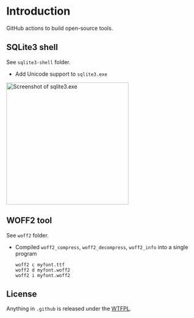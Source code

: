 # Introduction

GitHub actions to build open-source tools.

## SQLite3 shell

See `sqlite3-shell` folder.

* Add Unicode support to `sqlite3.exe`

<img alt="Screenshot of sqlite3.exe" src="../assets/sqlite3-shell-unicode.png?raw=true" width="320">

## WOFF2 tool

See `woff2` folder.

* Compiled `woff2_compress`, `woff2_decompress`, `woff2_info` into a single program
  ```
  woff2 c myfont.ttf
  woff2 d myfont.woff2
  woff2 i myfont.woff2
  ```

## License
Anything in `.github` is released under the [WTFPL](http://www.wtfpl.net/about/).
